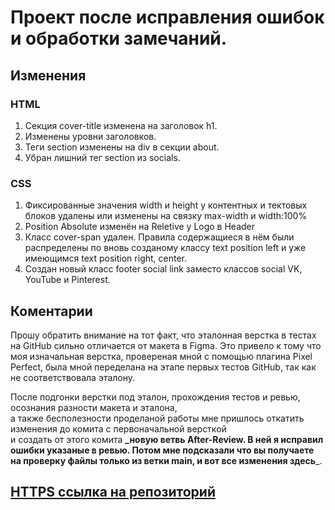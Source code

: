 # Проект после исправления ошибок и обработки замечаний.

## Изменения

### HTML
1. Cекция cover-title изменена на заголовок h1.
2. Изменены уровни заголовков. 
3. Теги section изменены на div в секции about.
4. Убран лишний тег section из socials.   

### CSS
1. Фиксированные значения width и height у контентных и тектовых блоков удалены или изменены на связку max-width и width:100%
2. Position Absolute изменён на Reletive у Logo в Header
3. Класс cover-span удален. 
   Правила содержащиеся в нём были распределены по вновь созданому классу text position left и уже имеющимся text position right, center.
4. Создан новый класс footer social link заместо классов social VK, YouTube и Pinterest.

## Коментарии
Прошу обратить внимание на тот факт, что эталонная верстка в тестах на GitHub сильно отличается от макета в Figma.
Это привело к тому что моя изначальная верстка, провереная мной с помощью плагина Pixel Perfect, была мной переделана
на этапе первых тестов GitHub, так как не соответствовала эталону.


После подгонки верстки под эталон, прохождения тестов и ревью, осознания разности макета и эталона,  
а также бесполезности проделаной работы мне пришлось откатить изменения до комита с первоначальной версткой  
и создать от этого комита **_новую ветвь After-Review. В ней я исправил ошибки указаные в ревью.
Потом мне подсказали что вы получаете на проверку файлы только из ветки main, и вот все изменения здесь**_.

## [HTTPS ссылка на репозиторий](https://github.com/Leviathan-of-Dis/ono-tebe-nado.git)

  
